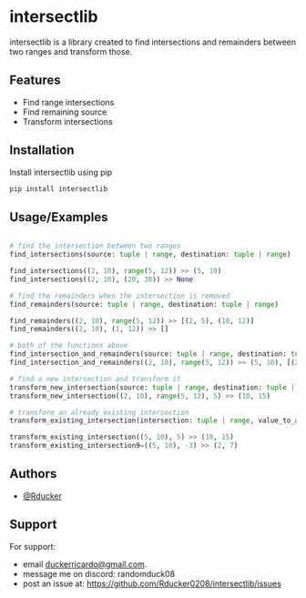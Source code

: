 
# intersectlib

intersectlib is a library created to find intersections and remainders between two ranges and transform those.

## Features

- Find range intersections
- Find remaining source
- Transform intersections


## Installation

Install intersectlib using pip

```bash
pip install intersectlib
```
    
## Usage/Examples

```python

# find the intersection between two ranges
find_intersections(source: tuple | range, destination: tuple | range)

find_intersections((2, 10), range(5, 12)) >> (5, 10)
find_intersections((2, 10), (20, 30)) >> None

# find the remainders when the intersection is removed
find_remainders(source: tuple | range, destination: tuple | range)

find_remainders((2, 10), range(5, 12)) >> [(2, 5), (10, 12)]
find_remainders((2, 10), (1, 12)) >> []

# both of the functions above
find_intersection_and_remainders(source: tuple | range, destination: tuple | range)
find_intersection_and_remainders((2, 10), range(5, 12)) >> (5, 10), [(2, 5), (10, 12)]

# find a new intersection and transform it
transform_new_intersection(source: tuple | range, destination: tuple | range, value_to_add: int)
transform_new_intersection((2, 10), range(5, 12), 5) >> (10, 15)

# transform an already existing intersection
transform_existing_intersection(intersection: tuple | range, value_to_add: tuple | range)

transform_existing_intersection((5, 10), 5) >> (10, 15)
transform_existing_intersection9=((5, 10), -3) >> (2, 7)
```


## Authors

- [@Rducker](https://github.com/Rducker0208)


## Support

For support:
- email duckerricardo@gmail.com.
- message me on discord: randomduck08
- post an issue at: https://github.com/Rducker0208/intersectlib/issues

